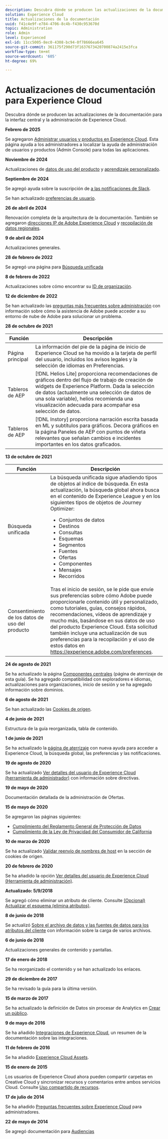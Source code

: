 ```yaml
---
description: Descubra dónde se producen las actualizaciones de la documentación para los componentes comunes de la interfaz de Experience Cloud.
solution: Experience Cloud
title: Actualizaciones de la documentación
uuid: f41c4e9f-e784-4706-8c4b-f430c953670d
topic: Administration
role: Admin
level: Experienced
exl-id: 11cc5005-8ec0-4308-bc94-0f78666ea645
source-git-commit: 361175f290d73f1637673420700874a2415e3fca
workflow-type: tm+mt
source-wordcount: '605'
ht-degree: 69%

---
```


# Actualizaciones de documentación para Experience Cloud

Descubra dónde se producen las actualizaciones de la documentación para la interfaz central y la administración de Experience Cloud.

**Febrero de 2025**

Se agregaron [Administrar usuarios y productos en Experience Cloud](../administration/admin-console.md). Esta página ayuda a los administradores a localizar la ayuda de administración de usuarios y productos (Admin Console) para todas las aplicaciones.

**Noviembre de 2024**

Actualizaciones de [datos de uso del producto](../features/account-preferences.md) y [aprendizaje personalizado](../features/personalized-learning.md).

**Septiembre de 2024**

Se agregó ayuda sobre la suscripción de [a las notificaciones de Slack](../features/account-preferences.md#subscribe-to-slack-notifications).

Se han actualizado [preferencias de usuario](../features/account-preferences.md).

**26 de abril de 2024**

Renovación completa de la arquitectura de la documentación. También se agregaron [direcciones IP de Adobe Experience Cloud](../data-collection/ip-addresses.md) y [recopilación de datos regionales](../data-collection/rdc.md).

**9 de abril de 2024**

Actualizaciones generales.

**28 de febrero de 2022**

Se agregó una página para [Búsqueda unificada](../features/search.md)

**8 de febrero de 2022**

Actualizaciones sobre cómo encontrar su [ID de organización](../administration/organizations.md).

**12 de diciembre de 2022**

Se han actualizado las [preguntas más frecuentes sobre administración](faq.md) con información sobre cómo la asistencia de Adobe puede acceder a su entorno de nube de Adobe para solucionar un problema.

**28 de octubre de 2021**

| Función | Descripción |
| ------- | ------- |
| Página principal | La información del pie de la página de inicio de Experience Cloud se ha movido a la tarjeta de perfil del usuario, incluidos los avisos legales y la selección de idiomas en Preferencias. |
| Tableros de AEP | [!DNL Helios Lite] proporciona recomendaciones de gráficos dentro del flujo de trabajo de creación de widgets de Experience Platform. Dada la selección de datos (actualmente una selección de datos de una sola variable), helios recomienda una visualización adecuada para acompañar esa selección de datos. |
| Tableros de AEP | [!DNL Instory] proporciona narración escrita basada en ML y subtítulos para gráficos. Decora gráficos en la página Paneles de AEP con puntos de viñeta relevantes que señalan cambios e incidentes importantes en los datos graficados. |

**13 de octubre de 2021**

| Función | Descripción |
| ------- | ------- |
| Búsqueda unificada | La búsqueda unificada sigue añadiendo tipos de objetos al índice de búsqueda. En esta actualización, la búsqueda global ahora busca en el contenido de Experience League y en los siguientes tipos de objetos de Journey Optimizer: <ul><li>Conjuntos de datos</li><li>Destinos</li><li>Consultas</li><li>Esquemas</li><li>Segmentos</li><li>Fuentes</li><li>Ofertas</li><li>Componentes</li><li>Mensajes</li><li>Recorridos</li></ul> |
| Consentimiento de los datos de uso del producto | Tras el inicio de sesión, se le pide que envíe sus preferencias sobre cómo Adobe puede proporcionarle contenido útil y personalizado, como tutoriales, guías, consejos rápidos, recomendaciones, vídeos de aprendizaje y mucho más, basándose en sus datos de uso del producto Experience Cloud. Esta solicitud también incluye una actualización de sus preferencias para la recopilación y el uso de estos datos en <https://experience.adobe.com/preferences>. |

**24 de agosto de 2021**

Se ha actualizado la página [Componentes centrales](../experience-cloud.md) (página de aterrizaje de esta guía). Se ha agregado compatibilidad con exploradores e idiomas, actualizaciones para organizaciones, inicio de sesión y se ha agregado información sobre dominios.

**6 de agosto de 2021**

Se han actualizado las [Cookies de origen](../data-collection/adobe-managed-cert.md).

**4 de junio de 2021**

Estructura de la guía reorganizada, tabla de contenido.

**1 de junio de 2021**

Se ha actualizado la [página de aterrizaje](../experience-cloud.md) con nueva ayuda para acceder a Experience Cloud, la búsqueda global, las preferencias y las notificaciones.

**19 de agosto de 2020**

Se ha actualizado [Ver detalles del usuario de Experience Cloud (herramienta de administrador)](../administration/admin-tool-experience-cloud.md) con información sobre directivas.

**19 de mayo de 2020**

Documentación detallada de la administración de Ofertas.

**15 de mayo de 2020**

Se agregaron las páginas siguientes:

* [Cumplimiento del Reglamento General de Protección de Datos](../services/customer-attributes/gdpr.md)
* [Cumplimiento de la Ley de Privacidad del Consumidor de California](../services/customer-attributes/ccpa.md)

**10 de marzo de 2020**

Se ha actualizado [Validar reenvío de nombres de host](../data-collection/adobe-managed-cert.md) en la sección de cookies de origen.

**20 de febrero de 2020**

Se ha añadido la opción [Ver detalles del usuario de Experience Cloud (Herramienta de administración)](../administration/admin-tool-experience-cloud.md).

**Actualizado: 5/9/2018**

Se agregó cómo eliminar un atributo de cliente. Consulte [(Opcional) Actualizar el esquema (elimina atributos)](../services/customer-attributes/t-crs-usecase.md).

**8 de junio de 2018**

Se actualizó [Sobre el archivo de datos y las fuentes de datos para los atributos del cliente](../services/customer-attributes/crs-data-file.md) con información sobre la carga de varios archivos.

**6 de junio de 2018**

Actualizaciones generales de contenido y pantallas.

**17 de enero de 2018**

Se ha reorganizado el contenido y se han actualizado los enlaces.

**29 de diciembre de 2017**

Se ha revisado la guía para la última versión.

**15 de marzo de 2017**

Se ha actualizado la definición de Datos sin procesar de Analytics en [Crear un público](../services/audiences/create.md).

**9 de mayo de 2016**

Se ha añadido [Integraciones de Experience Cloud](../administration/integrations.md), un resumen de la documentación sobre las integraciones.

**11 de febrero de 2016**

Se ha añadido [Experience Cloud Assets](../services/assets/experience-cloud-assets.md).

**15 de enero de 2015**

Los usuarios de Experience Cloud ahora pueden compartir carpetas en Creative Cloud y sincronizar recursos y comentarios entre ambos servicios Cloud. Consulte [Uso compartido de recursos](../services/assets/creative-cloud.md).

**17 de julio de 2014**

Se ha añadido [Preguntas frecuentes sobre Experience Cloud](faq.md) para administradores.

**22 de mayo de 2014**

Se agregó documentación para [Audiencias](../services/audiences/overview.md)
